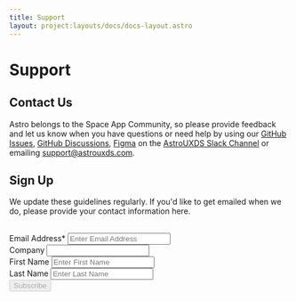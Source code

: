 ```yaml
---
title: Support
layout: project:layouts/docs/docs-layout.astro
---
```


# Support

## Contact Us

Astro belongs to the Space App Community, so please provide feedback and let us know when you have questions or need help by using our [GitHub Issues](https://github.com/RocketCommunicationsInc/astro/issues), [GitHub Discussions](https://github.com/RocketCommunicationsInc/astro/discussions), [Figma](https://www.figma.com/@astrouxds) on the [AstroUXDS Slack Channel](https://astrouxds.slack.com) or emailing support@astrouxds.com.

## Sign Up

We update these guidelines regularly. If you'd like to get emailed when we do, please provide your contact information here.

<br />

<section class="p-signup-support" class="support__email-signup">
    <div id="mc_embed_signup">
        <form action="https://rocketcom.us12.list-manage.com/subscribe/post" method="GET" id="mc-embedded-subscribe-form"  name="mc-embedded-subscribe-form" class="validate" target="_blank"
            novalidate="novalidate">
            <div id="mc_embed_signup_scroll" class="p-signup-form-control">
                <div class="mc-field-layout">
                    <div class="mc-field-group" class="p-signup-content">
                        <label for="mce-EMAIL">Email Address*</label>
                        <input type="email" value="" name="EMAIL" class="required email" id="mce-EMAIL" placeholder="Enter Email Address" onkeyup= handleSubmit() aria-required="true">
                    </div>
                    <div class="mc-field-group">
                        <label for="mce-COMPANY">Company</label>
                        <input type="text" value="" name="COMPANY" id="mce-COMPANY">
                    </div>
                </div>
                <div class="mc-field-layout">
                    <div class="mc-field-group">
                        <label for="mce-FNAME">First Name</label>
                        <input type="text" value="" name="FNAME" id="mce-FNAME" placeholder="Enter First Name">
                    </div>
                    <div class="mc-field-group">
                        <label for="mce-LNAME">Last Name</label>
                        <input type="text" value="" name="LNAME" id="mce-LNAME" placeholder="Enter Last Name">
                    </div>
                </div>
                <div id="mce-responses" class="clear">
                    <div class="response" id="mce-error-response" style="display:none"></div>
                    <div class="response" id="mce-success-response" style="display:none"></div>
                </div>
                <div style="position: absolute; left: -5000px;" aria-hidden="true"><input type="text"
                        name="b_f067e558ee805172850a87843_c1af406c10" tabindex="-1" value="">
                </div>
            </div>
            <div><input type="submit" value="Subscribe" name="subscribe" id="mc-embedded-subscribe" class="submit-support-button"  disabled="disabled" ></div>
            <input type="hidden" name="id" value="c1af406c10" />
            <input type="hidden" name="u" value="f067e558ee805172850a87843" />
            <input type="hidden" name="b_f067e558ee805172850a87843_c1af406c10" />
        </form>
    </div>
    <script type="text/javascript" src="//s3.amazonaws.com/downloads.mailchimp.com/js/mc-validate.js">
    </script>
     <script type="text/javascript">
        function handleSubmit() {
        const button = document.getElementById('mc-embedded-subscribe')
        button.removeAttribute("disabled")
        }
     </script>
     <script>